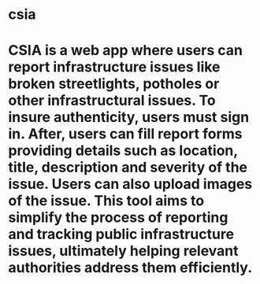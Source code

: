 # csia
# CSIA is a web app where users can report infrastructure issues like broken streetlights, potholes or other infrastructural issues. To insure authenticity, users must sign in. After, users can fill report forms providing details such as location, title, description and severity of the issue. Users can also upload images of the issue. This tool aims to simplify the process of reporting and tracking public infrastructure issues, ultimately helping relevant authorities address them efficiently.